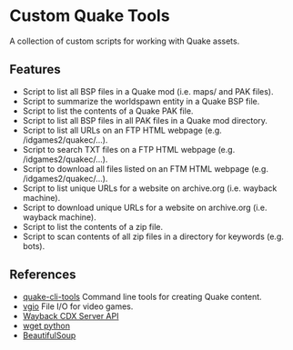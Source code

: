 # Custom Quake Tools

A collection of custom scripts for working with Quake assets.

## Features

* Script to list all BSP files in a Quake mod (i.e. maps/ and PAK files).
* Script to summarize the worldspawn entity in a Quake BSP file.
* Script to list the contents of a Quake PAK file.
* Script to list all BSP files in all PAK files in a Quake mod directory.
* Script to list all URLs on an FTP HTML webpage (e.g. /idgames2/quakec/...).
* Script to search TXT files on a FTP HTML webpage (e.g. /idgames2/quakec/...).
* Script to download all files listed on an FTM HTML webpage (e.g. /idgames2/quakec/...).
* Script to list unique URLs for a website on archive.org (i.e. wayback machine).
* Script to download unique URLs for a website on archive.org (i.e. wayback machine).
* Script to list the contents of a zip file.
* Script to scan contents of all zip files in a directory for keywords (e.g. bots).

## References

* [quake-cli-tools](https://github.com/joshuaskelly/quake-cli-tools/) Command line tools for creating Quake content.
* [vgio](https://github.com/joshuaskelly/vgio/) File I/O for video games.
* [Wayback CDX Server API](https://github.com/internetarchive/wayback/tree/master/wayback-cdx-server)
* [wget python](https://pypi.org/project/wget/)
* [BeautifulSoup](https://www.crummy.com/software/BeautifulSoup/)
